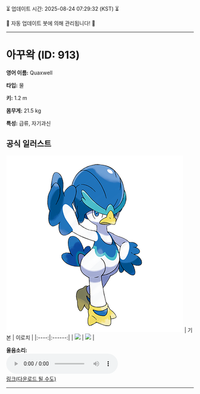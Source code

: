 
⏳ 업데이트 시간: 2025-08-24 07:29:32 (KST) ⏳

🤖 자동 업데이트 봇에 의해 관리됩니다! 🤖

---

# 아꾸왁 (ID: 913)
**영어 이름:** Quaxwell

**타입:** 물

**키:** 1.2 m

**몸무게:** 21.5 kg

**특성:** 급류, 자기과신

## 공식 일러스트
![](https://raw.githubusercontent.com/PokeAPI/sprites/master/sprites/pokemon/other/official-artwork/913.png)
| 기본 | 이로치 |
|:----:|:------:|
| <img src="http://play.pokemonshowdown.com/sprites/ani/quaxwell.gif" width="200"> | <img src="http://play.pokemonshowdown.com/sprites/ani-shiny/quaxwell.gif" width="200"> |

**울음소리:**<br><audio controls src="https://raw.githubusercontent.com/PokeAPI/cries/main/cries/pokemon/latest/913.ogg"></audio><br> [링크(다운로드 될 수도)](https://raw.githubusercontent.com/PokeAPI/cries/main/cries/pokemon/latest/913.ogg)


---
